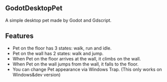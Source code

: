 ## GodotDesktopPet
A simple desktop pet made by Godot and Gdscript.
## Features
* Pet on the floor has 3 states: walk, run and idle.
* Pet on the wall has 2 states: walk and jump.
* When Pet on the floor arrives at the wall, it climbs on the wall.
* When Pet on the wall jumps from the wall, it falls to the floor.
* You can change Pet appearance via Windows Trap. (This only works on Windows&dev version)
